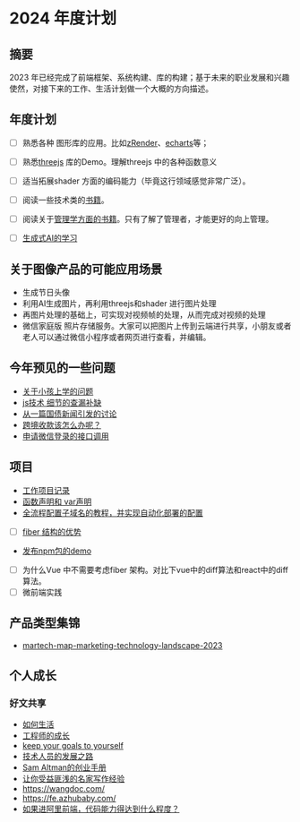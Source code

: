 # 2024 年度计划
## 摘要
2023 年已经完成了前端框架、系统构建、库的构建；基于未来的职业发展和兴趣使然，对接下来的工作、生活计划做一个大概的方向描述。
## 年度计划
- [ ] 熟悉各种 图形库的应用。比如[zRender](https://github.com/ecomfe/zrender)、[echarts](https://github.com/apache/echarts)等；
- [ ] 熟悉[threejs](https://github.com/mrdoob/three.js/) 库的Demo。理解threejs 中的各种函数意义
- [ ] 适当拓展shader 方面的编码能力（毕竟这行领域感觉非常广泛）。
- [ ] 阅读一些技术类的[书籍](https://github.com/QianMo/Awesome-Unity-Shader)。
- [ ] 阅读关于[管理学方面的书籍](./txt.md)。只有了解了管理者，才能更好的向上管理。
- [ ] [生成式AI的学习](https://microsoft.github.io/generative-ai-for-beginners/#/)


## 关于图像产品的可能应用场景
- 生成节日头像
- 利用AI生成图片，再利用threejs和shader 进行图片处理
- 再图片处理的基础上，可实现对视频帧的处理，从而完成对视频的处理
- 微信家庭版 照片存储服务。大家可以把图片上传到云端进行共享，小朋友或者老人可以通过微信小程序或者网页进行查看，并编辑。

## 今年预见的一些问题
- [关于小孩上学的问题](./children.md)
- [js技术 细节的查漏补缺](./细节的查漏补缺.md)
- [从一篇国债新闻引发的讨论](./invest.md)
- [跨境收款该怎么办呢？](./paypal.md)
- [申请微信登录的接口调用](./life/wechat-login.md)


## 项目
- [工作项目记录](./ProjectTechnicalPlan/GT_1.md)
- [函数声明和 var声明](./2024/var-function.md)
- [全流程配置子域名的教程，并实现自动化部署的配置](./ProjectTechnicalPlan/subdomain/subdomain.md)
- [ ] [fiber 结构的优势](./2024/react-fiber.md)
- [发布npm包的demo](https://github.com/linround/CommonAPI)
- [ ] 为什么Vue 中不需要考虑fiber 架构。对比下vue中的diff算法和react中的diff算法。
- [ ] 微前端实践
## 产品类型集锦

- [martech-map-marketing-technology-landscape-2023](./ProjectTechnicalPlan/martech-map-marketing-technology-landscape-2023.md)

## 个人成长
### 好文共享
- [如何生活](https://github.com/limboy/telescope/discussions/10)
- [工程师的成长](https://github.com/limboy/telescope/discussions/1)
- [keep your goals to yourself](https://www.ted.com/talks/derek_sivers_keep_your_goals_to_yourself/discussion)
- [技术人员的发展之路](https://coolshell.cn/articles/17583.html)
- [Sam Altman的创业手册](https://jxp73q7qjsg.feishu.cn/docx/WCNZdKDa4o2eUrxK5ElcfBXEnah)
- [让你受益匪浅的名家写作经验](https://docs.qq.com/aio/DWVRkZ1RUWHRsdU1J?p=0jutfpfxGK7cfSsKqUr5PE)
- https://wangdoc.com/
- https://fe.azhubaby.com/
- [如果进阿里前端，代码能力得达到什么程度？](https://www.zhihu.com/question/29191974/answer/1620274467)
